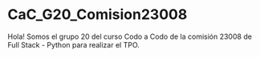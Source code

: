 # CaC_G20_Comision23008
Hola! Somos el grupo 20 del curso Codo a Codo de la comisión 23008 de Full Stack - Python para realizar el TPO.
